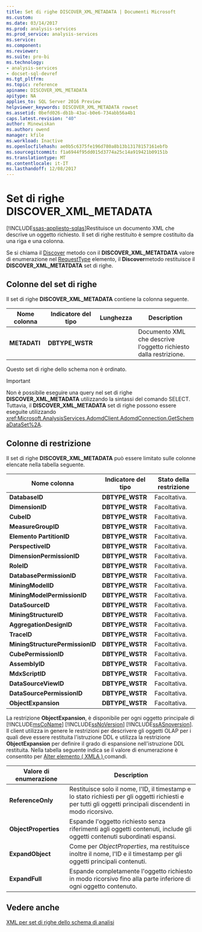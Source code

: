 ```yaml
---
title: Set di righe DISCOVER_XML_METADATA | Documenti Microsoft
ms.custom: 
ms.date: 03/14/2017
ms.prod: analysis-services
ms.prod_service: analysis-services
ms.service: 
ms.component: 
ms.reviewer: 
ms.suite: pro-bi
ms.technology:
- analysis-services
- docset-sql-devref
ms.tgt_pltfrm: 
ms.topic: reference
apiname: DISCOVER_XML_METADATA
apitype: NA
applies_to: SQL Server 2016 Preview
helpviewer_keywords: DISCOVER_XML_METADATA rowset
ms.assetid: 0befd026-db1b-43ac-b0e6-734abb56a4b1
caps.latest.revision: "40"
author: Minewiskan
ms.author: owend
manager: kfile
ms.workload: Inactive
ms.openlocfilehash: ae0b5c6375fe196d780a8b13b13178157161ebfb
ms.sourcegitcommit: f1a6944f95dd015d3774a25c14a919421b09151b
ms.translationtype: MT
ms.contentlocale: it-IT
ms.lasthandoff: 12/08/2017
---
```

# <a name="discoverxmlmetadata-rowset"></a>Set di righe DISCOVER_XML_METADATA
[!INCLUDE[ssas-appliesto-sqlas](../../../includes/ssas-appliesto-sqlas.md)]Restituisce un documento XML che descrive un oggetto richiesto. Il set di righe restituito è sempre costituito da una riga e una colonna.  
  
 Se si chiama il [Discover](../../../analysis-services/xmla/xml-elements-methods-discover.md) metodo con il **DISCOVER_XML_METATDATA** valore di enumerazione nel [RequestType](../../../analysis-services/xmla/xml-elements-properties/requesttype-element-xmla.md) elemento, il **Discover**metodo restituisce il **DISCOVER_XML_METATDATA** set di righe.  
  
## <a name="rowset-columns"></a>Colonne del set di righe  
 Il set di righe **DISCOVER_XML_METADATA** contiene la colonna seguente.  
  
|Nome colonna|Indicatore del tipo|Lunghezza|Description|  
|-----------------|--------------------|------------|-----------------|  
|**METADATI**|**DBTYPE_WSTR**||Documento XML che descrive l'oggetto richiesto dalla restrizione.|  
  
 Questo set di righe dello schema non è ordinato.  
  
> [!IMPORTANT]  
>  Non è possibile eseguire una query nel set di righe **DISCOVER_XML_METADATA** utilizzando la sintassi del comando SELECT. Tuttavia, il **DISCOVER_XML_METADATA** set di righe possono essere eseguite utilizzando <xref:Microsoft.AnalysisServices.AdomdClient.AdomdConnection.GetSchemaDataSet%2A>.  
  
## <a name="restriction-columns"></a>Colonne di restrizione  
 Il set di righe **DISCOVER_XML_METADATA** può essere limitato sulle colonne elencate nella tabella seguente.  
  
|Nome colonna|Indicatore del tipo|Stato della restrizione|  
|-----------------|--------------------|-----------------------|  
|**DatabaseID**|**DBTYPE_WSTR**|Facoltativa.|  
|**DimensionID**|**DBTYPE_WSTR**|Facoltativa.|  
|**CubeID**|**DBTYPE_WSTR**|Facoltativa.|  
|**MeasureGroupID**|**DBTYPE_WSTR**|Facoltativa.|  
|**Elemento PartitionID**|**DBTYPE_WSTR**|Facoltativa.|  
|**PerspectiveID**|**DBTYPE_WSTR**|Facoltativa.|  
|**DimensionPermissionID**|**DBTYPE_WSTR**|Facoltativa.|  
|**RoleID**|**DBTYPE_WSTR**|Facoltativa.|  
|**DatabasePermissionID**|**DBTYPE_WSTR**|Facoltativa.|  
|**MiningModelID**|**DBTYPE_WSTR**|Facoltativa.|  
|**MiningModelPermissionID**|**DBTYPE_WSTR**|Facoltativa.|  
|**DataSourceID**|**DBTYPE_WSTR**|Facoltativa.|  
|**MiningStructureID**|**DBTYPE_WSTR**|Facoltativa.|  
|**AggregationDesignID**|**DBTYPE_WSTR**|Facoltativa.|  
|**TraceID**|**DBTYPE_WSTR**|Facoltativa.|  
|**MiningStructurePermissionID**|**DBTYPE_WSTR**|Facoltativa.|  
|**CubePermissionID**|**DBTYPE_WSTR**|Facoltativa.|  
|**AssemblyID**|**DBTYPE_WSTR**|Facoltativa.|  
|**MdxScriptID**|**DBTYPE_WSTR**|Facoltativa.|  
|**DataSourceViewID**|**DBTYPE_WSTR**|Facoltativa.|  
|**DataSourcePermissionID**|**DBTYPE_WSTR**|Facoltativa.|  
|**ObjectExpansion**|**DBTYPE_WSTR**|Facoltativa.|  
  
 La restrizione **ObjectExpansion**, è disponibile per ogni oggetto principale di [!INCLUDE[msCoName](../../../includes/msconame-md.md)] [!INCLUDE[ssNoVersion](../../../includes/ssnoversion-md.md)] [!INCLUDE[ssASnoversion](../../../includes/ssasnoversion-md.md)]. Il client utilizza in genere le restrizioni per descrivere gli oggetti OLAP per i quali deve essere restituita l'istruzione DDL e utilizza la restrizione **ObjectExpansion** per definire il grado di espansione nell'istruzione DDL restituita. Nella tabella seguente indica se il valore di enumerazione è consentito per [Alter elemento &#40; XMLA &#41; ](../../../analysis-services/xmla/xml-elements-commands/alter-element-xmla.md) comandi.  
  
|Valore di enumerazione|Description|  
|-----------------------|-----------------|  
|**ReferenceOnly**|Restituisce solo il nome, l'ID, il timestamp e lo stato richiesti per gli oggetti richiesti e per tutti gli oggetti principali discendenti in modo ricorsivo.|  
|**ObjectProperties**|Espande l'oggetto richiesto senza riferimenti agli oggetti contenuti, include gli oggetti contenuti subordinati espansi.|  
|**ExpandObject**|Come per *ObjectProperties*, ma restituisce inoltre il nome, l'ID e il timestamp per gli oggetti principali contenuti.|  
|**ExpandFull**|Espande completamente l'oggetto richiesto in modo ricorsivo fino alla parte inferiore di ogni oggetto contenuto.|  
  
## <a name="see-also"></a>Vedere anche  
 [XML per set di righe dello schema di analisi](../../../analysis-services/schema-rowsets/xml/xml-for-analysis-schema-rowsets.md)  
  
  
